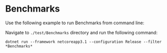 ﻿# Benchmarks

Use the following example to run Benchmarks from command line:

Navigate to `./test/Benchmarks` directory and run the following command:

`dotnet run --framework netcoreapp3.1 --configuration Release --filter *Benchmarks*`

